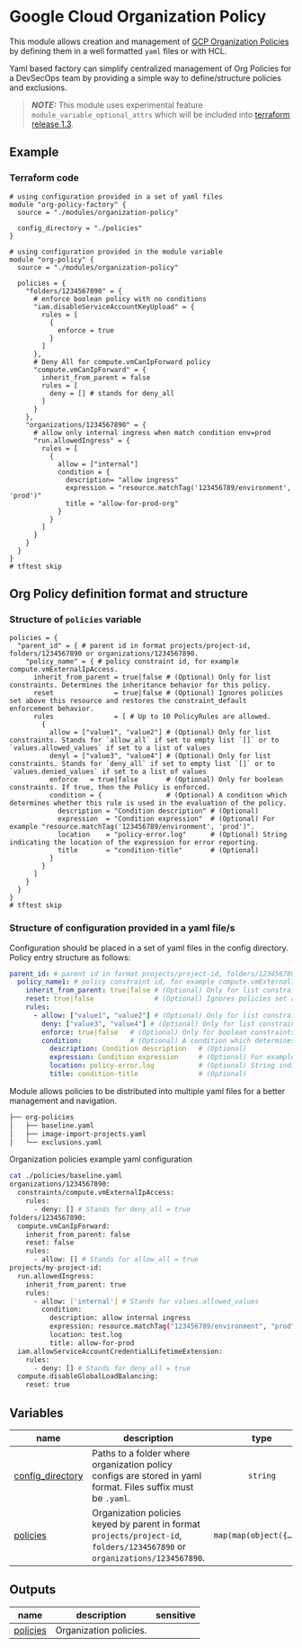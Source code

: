 # Google Cloud Organization Policy

This module allows creation and management of [GCP Organization Policies](https://cloud.google.com/resource-manager/docs/organization-policy/org-policy-constraints) by defining them in a well formatted `yaml` files or with HCL.

Yaml based factory can simplify centralized management of Org Policies for a DevSecOps team by providing a simple way to define/structure policies and exclusions.

> **_NOTE:_**  This module uses experimental feature `module_variable_optional_attrs` which will be included into [terraform release 1.3](https://github.com/hashicorp/terraform/releases/tag/v1.3.0-alpha20220706).

## Example

### Terraform code

```hcl
# using configuration provided in a set of yaml files
module "org-policy-factory" {
  source = "./modules/organization-policy"

  config_directory = "./policies"
}

# using configuration provided in the module variable
module "org-policy" {
  source = "./modules/organization-policy"
  
  policies = {
    "folders/1234567890" = {
      # enforce boolean policy with no conditions
      "iam.disableServiceAccountKeyUpload" = {
        rules = [
          {
            enforce = true
          }
        ]
      },
      # Deny All for compute.vmCanIpForward policy
      "compute.vmCanIpForward" = {
        inherit_from_parent = false
        rules = [
          deny = [] # stands for deny_all
        ]
      }
    },
    "organizations/1234567890" = {
      # allow only internal ingress when match condition env=prod
      "run.allowedIngress" = {
        rules = [
          {
            allow = ["internal"]
            condition = {
              description= "allow ingress"
              expression = "resource.matchTag('123456789/environment', 'prod')"
              title = "allow-for-prod-org"
            }
          }
        ]
      }
    }
  } 
}
# tftest skip
```

## Org Policy definition format and structure

### Structure of `policies` variable

```hcl
policies = {
  "parent_id" = { # parent id in format projects/project-id, folders/1234567890 or organizations/1234567890.
    "policy_name" = { # policy constraint id, for example compute.vmExternalIpAccess.
      inherit_from_parent = true|false # (Optional) Only for list constraints. Determines the inheritance behavior for this policy.
      reset               = true|false # (Optional) Ignores policies set above this resource and restores the constraint_default enforcement behavior.
      rules               = [ # Up to 10 PolicyRules are allowed.
        {
          allow = ["value1", "value2"] # (Optional) Only for list constraints. Stands for `allow_all` if set to empty list `[]` or to `values.allowed_values` if set to a list of values
          denyl = ["value3", "value4"] # (Optional) Only for list constraints. Stands for `deny_all` if set to empty list `[]` or to `values.denied_values` if set to a list of values
          enforce   = true|false       # (Optional) Only for boolean constraints. If true, then the Policy is enforced.
          condition = {                # (Optional) A condition which determines whether this rule is used in the evaluation of the policy.
            description = "Condition description" # (Optional)
            expression  = "Condition expression"  # (Optional) For example "resource.matchTag('123456789/environment', 'prod')".
            location    = "policy-error.log"      # (Optional) String indicating the location of the expression for error reporting.
            title       = "condition-title"       # (Optional)
          }
        }
      ]
    }
  }
}
# tftest skip
```

### Structure of configuration provided in a yaml file/s

Configuration should be placed in a set of yaml files in the config directory. Policy entry structure as follows:

```yaml
parent_id: # parent id in format projects/project-id, folders/1234567890 or organizations/1234567890.
  policy_name1: # policy constraint id, for example compute.vmExternalIpAccess.
    inherit_from_parent: true|false # (Optional) Only for list constraints. Determines the inheritance behavior for this policy.
    reset: true|false               # (Optional) Ignores policies set above this resource and restores the constraint_default enforcement behavior.
    rules:
      - allow: ["value1", "value2"] # (Optional) Only for list constraints. Stands for `allow_all` if set to empty list `[]` or to `values.allowed_values` if set to a list of values
        deny: ["value3", "value4"] # (Optional) Only for list constraints. Stands for `deny_all` if set to empty list `[]` or to `values.denied_values` if set to a list of values
        enforce: true|false   # (Optional) Only for boolean constraints. If true, then the Policy is enforced.
        condition:            # (Optional) A condition which determines whether this rule is used in the evaluation of the policy.
          description: Condition description   # (Optional)
          expression: Condition expression     # (Optional) For example resource.matchTag("123456789/environment", "prod")
          location: policy-error.log           # (Optional) String indicating the location of the expression for error reporting.
          title: condition-title               # (Optional)
```

Module allows policies to be distributed into multiple yaml files for a better management and navigation.

```bash
├── org-policies
│   ├── baseline.yaml
│   ├── image-import-projects.yaml
│   └── exclusions.yaml
```

Organization policies example yaml configuration

```bash
cat ./policies/baseline.yaml
organizations/1234567890:
  constraints/compute.vmExternalIpAccess:
    rules:
      - deny: [] # Stands for deny_all = true
folders/1234567890:
  compute.vmCanIpForward:
    inherit_from_parent: false
    reset: false
    rules:
      - allow: [] # Stands for allow_all = true
projects/my-project-id:
  run.allowedIngress:
    inherit_from_parent: true
    rules:
      - allow: ['internal'] # Stands for values.allowed_values
        condition:
          description: allow internal ingress
          expression: resource.matchTag("123456789/environment", "prod")
          location: test.log
          title: allow-for-prod
  iam.allowServiceAccountCredentialLifetimeExtension:
    rules:
      - deny: [] # Stands for deny_all = true
  compute.disableGlobalLoadBalancing:
    reset: true
```
<!-- BEGIN TFDOC -->

## Variables

| name | description | type | required | default |
|---|---|:---:|:---:|:---:|
| [config_directory](variables.tf#L17) | Paths to a folder where organization policy configs are stored in yaml format. Files suffix must be `.yaml`. | <code>string</code> |  | <code>null</code> |
| [policies](variables.tf#L23) | Organization policies keyed by parent in format `projects/project-id`, `folders/1234567890` or `organizations/1234567890`. | <code title="map&#40;map&#40;object&#40;&#123;&#10;  inherit_from_parent &#61; optional&#40;bool&#41; &#35; List policy only.&#10;  reset               &#61; optional&#40;bool&#41;&#10;  rules &#61; optional&#40;&#10;    list&#40;object&#40;&#123;&#10;      allow   &#61; optional&#40;list&#40;string&#41;&#41; &#35; List policy only. Stands for &#96;allow_all&#96; if set to empty list &#96;&#91;&#93;&#96; or to &#96;values.allowed_values&#96; if set to a list of values &#10;      deny    &#61; optional&#40;list&#40;string&#41;&#41; &#35; List policy only. Stands for &#96;deny_all&#96; if set to empty list &#96;&#91;&#93;&#96; or to &#96;values.denied_values&#96; if set to a list of values&#10;      enforce &#61; optional&#40;bool&#41;         &#35; Boolean policy only.    &#10;      condition &#61; optional&#40;&#10;        object&#40;&#123;&#10;          description &#61; optional&#40;string&#41;&#10;          expression  &#61; optional&#40;string&#41;&#10;          location    &#61; optional&#40;string&#41;&#10;          title       &#61; optional&#40;string&#41;&#10;        &#125;&#41;&#10;      &#41;&#10;    &#125;&#41;&#41;&#10;  &#41;&#10;&#125;&#41;&#41;&#41;">map&#40;map&#40;object&#40;&#123;&#8230;&#125;&#41;&#41;&#41;</code> |  | <code>&#123;&#125;</code> |

## Outputs

| name | description | sensitive |
|---|---|:---:|
| [policies](outputs.tf#L17) | Organization policies. |  |

<!-- END TFDOC -->

